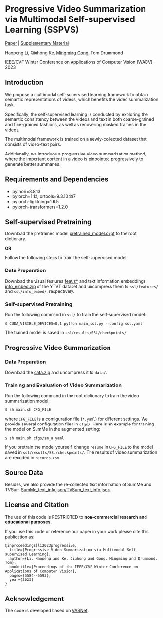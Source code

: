 # Progressive Video Summarization via Multimodal Self-supervised Learning (SSPVS)
[Paper](https://arxiv.org/pdf/2201.02494.pdf) | [Supplementary Material](https://unimelbcloud-my.sharepoint.com/:b:/g/personal/haopengl1_student_unimelb_edu_au/EQnk1g8ZcE9BsGFJ-6upSXUBR5n1YVzeBjhfKglk9tJmNQ?e=P15I1c)

Haopeng Li, Qiuhong Ke, [Mingming Gong](https://mingming-gong.github.io/), Tom Drummond

IEEE/CVF Winter Conference on Applications of Computer Vision (WACV) 2023


## Introduction

We propose a multimodal self-supervised learning framework to obtain semantic representations of videos, which benefits the video summarization task. 

Specifically, the self-supervised learning is conducted by exploring the  semantic consistency between  the videos and text in both coarse-grained and fine-grained fashions, as well as recovering  masked frames in the  videos. 

The multimodal framework is trained on a newly-collected dataset that consists of video-text pairs. 

Additionally, we introduce a progressive video summarization method, where the important content in a video is pinpointed progressively to generate better summaries.


## Requirements and Dependencies

- python=3.8.13
- pytorch=1.12, ortools=9.3.10497
- pytorch-lightning=1.6.5 
- pytorch-transformers=1.2.0


## Self-supervised Pretraining


Download the pretrained model [pretrained_model.ckpt](https://figshare.com/articles/journal_contribution/SSPVS/29979121) to the root dictionary.

**OR**

Follow the following steps to train the self-supervised model.

### Data Preparation

Download the visual features [feat.z*](https://figshare.com/articles/journal_contribution/SSPVS/29979121) and text information embeddings [info_embed.zip](https://figshare.com/articles/journal_contribution/SSPVS/29979121) of the YTVT dataset and uncompress them to `ssl/features/` and `ssl/info_embed/`, respectively.


### Self-supervised Pretraining
Run the following command in `ssl/` to train the self-supervised model: 

```
$ CUDA_VISIBLE_DEVICES=0,1 python main_ssl.py --config ssl.yaml
```
The trained model is saved in `ssl/results/SSL/checkpoints/`.


## Progressive Video Summarization

### Data Preparation

Download the [data.zip](https://figshare.com/articles/journal_contribution/SSPVS/29979121) and uncompress it to ``data/``.


### Training and Evaluation of Video Summarization
Run the following command in the root dictionary to train the video summarization model: 

```
$ sh main.sh CFG_FILE
```
where `CFG_FILE` is a configuration file (`*.yaml`) for different settings. We provide several configuration files in `cfgs/`. Here is an example for training the model on SumMe in the augmented setting: 

```
$ sh main.sh cfgs/sm_a.yaml
```

If you pretrain the model yourself, change `resume` in `CFG_FILE`  to the model saved in `ssl/results/SSL/checkpoints/`. The results of video summarization are recoded in ``records.csv``.


## Source Data

Besides, we also provide the re-collected text information of SumMe and TVSum [SumMe_text_info.json/TVSum_text_info.json](https://figshare.com/articles/journal_contribution/SSPVS/29979121).

## License and Citation

The use of this code is RESTRICTED to **non-commercial research and educational purposes**.

If you use this code or reference our paper in your work please cite this publication as:

```
@inproceedings{li2023progressive,
  title={Progressive Video Summarization via Multimodal Self-supervised Learning},
  author={Li, Haopeng and Ke, Qiuhong and Gong, Mingming and Drummond, Tom},
  booktitle={Proceedings of the IEEE/CVF Winter Conference on Applications of Computer Vision},
  pages={5584--5593},
  year={2023}
}
```
## Acknowledgement

The code is developed based on [VASNet](https://github.com/ok1zjf/VASNet).


